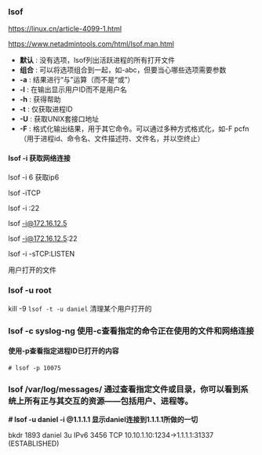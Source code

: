 ### lsof

https://linux.cn/article-4099-1.html



https://www.netadmintools.com/html/lsof.man.html

- **默认** : 没有选项，lsof列出活跃进程的所有打开文件
- **组合** : 可以将选项组合到一起，如-abc，但要当心哪些选项需要参数
- **-a** : 结果进行“与”运算（而不是“或”）
- **-l** : 在输出显示用户ID而不是用户名
- **-h** : 获得帮助
- **-t** : 仅获取进程ID
- **-U** : 获取UNIX套接口地址
- **-F** : 格式化输出结果，用于其它命令。可以通过多种方式格式化，如-F pcfn（用于进程id、命令名、文件描述符、文件名，并以空终止）



#### lsof -i  获取网络连接

lsof -i 6 获取ip6

lsof -iTCP

lsof -i :22

lsof -i@172.16.12.5

lsof -i@172.16.12.5:22

lsof -i -sTCP:LISTEN



用户打开的文件

###  lsof -u root

kill -9 `lsof -t -u daniel` 清理某个用户打开的





### lsof -c syslog-ng 使用-c查看指定的命令正在使用的文件和网络连接



#### 使用-p查看指定进程ID已打开的内容

```
# lsof -p 10075
```



### lsof /var/log/messages/ 通过查看指定文件或目录，你可以看到系统上所有正与其交互的资源——包括用户、进程等。







***#* lsof -u daniel -i @1.1.1.1  显示daniel连接到1.1.1.1所做的一切**

bkdr   1893 daniel 3u  IPv6 3456 TCP 10.10.1.10:1234->1.1.1.1:31337 (ESTABLISHED)